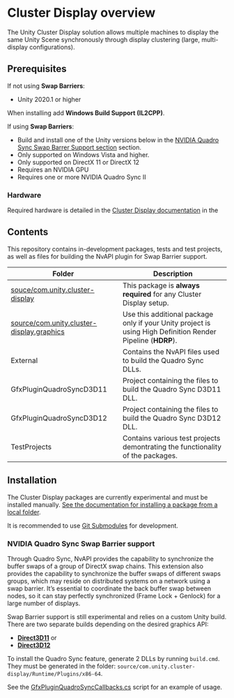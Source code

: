 # Cluster Display overview

The Unity Cluster Display solution allows multiple machines to display the same Unity Scene synchronously through display clustering (large, multi-display configurations).

## Prerequisites

If not using **Swap Barriers**:

* Unity 2020.1 or higher

When installing add **Windows Build Support (IL2CPP)**.

If using **Swap Barriers**:

* Build and install one of the Unity versions below in the [NVIDIA Quadro Sync Swap Barrer Support section](#nvidia-quadro-sync-swap-barrier-support) section.
* Only supported on Windows Vista and higher.
* Only supported on DirectX 11 or DirectX 12
* Requires an NVIDIA GPU 
* Requires one or more NVIDIA Quadro Sync II

### Hardware
Required hardware is detailed in the [Cluster Display documentation](source/com.unity.cluster-display/Documentation~/index.md) in the 

## Contents

This repository contains in-development packages, tests and test projects, as well as files for building the NvAPI plugin for Swap Barrier support.

| Folder | Description |
|---------|----------------------|
| [souce/com.unity.cluster-display](source/com.unity.cluster-display/Documentation~/index.md) | This package is **always required** for any Cluster Display setup. |
| [source/com.unity.cluster-display.graphics](source/com.unity.cluster-display.graphics/Documentation~/index.md) | Use this additional package only if your Unity project is using High Definition Render Pipeline (**HDRP**). |
| External | Contains the NvAPI files used to build the Quadro Sync DLLs. |
| GfxPluginQuadroSyncD3D11 | Project containing the files to build the Quadro Sync D3D11 DLL. |
| GfxPluginQuadroSyncD3D12 | Project containing the files to build the Quadro Sync D3D12 DLL. |
| TestProjects | Contains various test projects demontrating the functionality of the packages. |

## Installation

The Cluster Display packages are currently experimental and must be installed manually. [See the documentation for installing a package from a local folder](https://docs.unity3d.com/Manual/upm-ui-local.html).

It is recommended to use [Git Submodules](https://git-scm.com/book/en/v2/Git-Tools-Submodules) for development.

### NVIDIA Quadro Sync Swap Barrier support

Through Quadro Sync, NvAPI provides the capability to synchronize the buffer swaps of a group of DirectX swap chains. This extension also provides the capability to synchronize the buffer swaps of different swaps groups, which may reside on distributed systems on a network using a swap barrier. It’s essential to coordinate the back buffer swap between nodes, so it can stay perfectly synchronized (Frame Lock + Genlock) for a large number of displays.

Swap Barrier support is still experimental and relies on a custom Unity build. There are two separate builds depending on the desired graphics API:

* [**Direct3D11**](https://ono.unity3d.com/unity/unity/pull-request/113317/_/feat/quadro-sync-d3d11) or 
* [**Direct3D12**](https://ono.unity3d.com/unity/unity/pull-request/113690/_/graphics/expose-plugin-callbacks-swapchain-d3d12)

To install the Quadro Sync feature, generate 2 DLLs by running `build.cmd`. They must be generated in the folder: `source/com.unity.cluster-display/Runtime/Plugins/x86-64`.

See the [GfxPluginQuadroSyncCallbacks.cs](source/com.unity.cluster-display/Runtime/QuadroSync/GfxPluginQuadroSyncCallbacks.cs) script for an example of usage.
